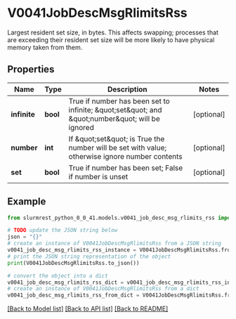 # V0041JobDescMsgRlimitsRss

Largest resident set size, in bytes. This affects swapping; processes that are exceeding their resident set size will be more likely to have physical memory taken from them.

## Properties

Name | Type | Description | Notes
------------ | ------------- | ------------- | -------------
**infinite** | **bool** | True if number has been set to infinite; \&quot;set\&quot; and \&quot;number\&quot; will be ignored | [optional] 
**number** | **int** | If \&quot;set\&quot; is True the number will be set with value; otherwise ignore number contents | [optional] 
**set** | **bool** | True if number has been set; False if number is unset | [optional] 

## Example

```python
from slurmrest_python_0_0_41.models.v0041_job_desc_msg_rlimits_rss import V0041JobDescMsgRlimitsRss

# TODO update the JSON string below
json = "{}"
# create an instance of V0041JobDescMsgRlimitsRss from a JSON string
v0041_job_desc_msg_rlimits_rss_instance = V0041JobDescMsgRlimitsRss.from_json(json)
# print the JSON string representation of the object
print(V0041JobDescMsgRlimitsRss.to_json())

# convert the object into a dict
v0041_job_desc_msg_rlimits_rss_dict = v0041_job_desc_msg_rlimits_rss_instance.to_dict()
# create an instance of V0041JobDescMsgRlimitsRss from a dict
v0041_job_desc_msg_rlimits_rss_from_dict = V0041JobDescMsgRlimitsRss.from_dict(v0041_job_desc_msg_rlimits_rss_dict)
```
[[Back to Model list]](../README.md#documentation-for-models) [[Back to API list]](../README.md#documentation-for-api-endpoints) [[Back to README]](../README.md)


